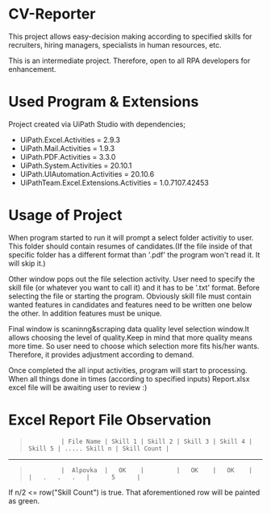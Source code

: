 # CV-Reporter
This project allows easy-decision making according to specified skills for recruiters, hiring managers, specialists in human resources, etc.

This is an intermediate project. Therefore, open to all RPA developers for enhancement.

# Used Program & Extensions
Project created via UiPath Studio with dependencies;
- UiPath.Excel.Activities = 2.9.3
- UiPath.Mail.Activities = 1.9.3
- UiPath.PDF.Activities = 3.3.0
- UiPath.System.Activities = 20.10.1
- UiPath.UIAutomation.Activities = 20.10.6
- UiPathTeam.Excel.Extensions.Activities = 1.0.7107.42453

# Usage of Project
When program started to run it will prompt a select folder activitiy to user. This folder should contain resumes of candidates.(If the file inside of that specific folder has a different format than '.pdf' the program won't read it. It will skip it.)

Other window pops out the file selection activity. User need to specify the skill file (or whatever you want to call it) and it has to be '.txt' format. Before selecting the file or starting the program. Obviously skill file must contain wanted features in candidates and features need to be written one below the other. In addition features must be unique.

Final window is scaninng&scraping data quality level selection window.It allows choosing the level of quality.Keep in mind that more quality means more time. So user need to choose which selection more fits his/her wants. Therefore, it provides adjustment according to demand.

Once completed the all input activities, program will start to processing. When all things done in times (according to specified inputs) Report.xlsx excel file will be awaiting user to review :)

# Excel Report File Observation

 >              | File Name | Skill 1 | Skill 2 | Skill 3 | Skill 4 | Skill 5 | ..... Skill n | Skill Count |
 ---------------
 >              |  Alpovka  |   OK    |         |   OK    |   OK    |         |   .   .   .   |      5      |
 
If n/2 <= row("Skill Count") is true. That aforementioned row will be painted as green.         
        
